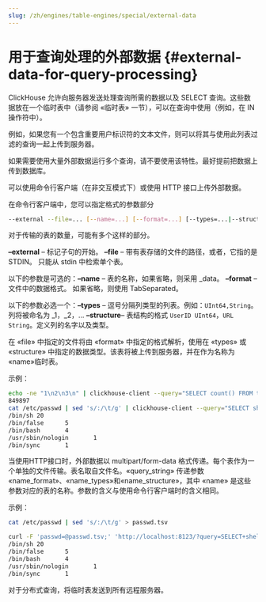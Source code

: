 ```yaml
---
slug: /zh/engines/table-engines/special/external-data
---
```

# 用于查询处理的外部数据 {#external-data-for-query-processing}

ClickHouse 允许向服务器发送处理查询所需的数据以及 SELECT 查询。这些数据放在一个临时表中（请参阅 «临时表» 一节），可以在查询中使用（例如，在 IN 操作符中）。

例如，如果您有一个包含重要用户标识符的文本文件，则可以将其与使用此列表过滤的查询一起上传到服务器。

如果需要使用大量外部数据运行多个查询，请不要使用该特性。最好提前把数据上传到数据库。

可以使用命令行客户端（在非交互模式下）或使用 HTTP 接口上传外部数据。

在命令行客户端中，您可以指定格式的参数部分

``` bash
--external --file=... [--name=...] [--format=...] [--types=...|--structure=...]
```

对于传输的表的数量，可能有多个这样的部分。

**–external** – 标记子句的开始。
**–file** – 带有表存储的文件的路径，或者，它指的是STDIN。
只能从 stdin 中检索单个表。

以下的参数是可选的：**–name** – 表的名称，如果省略，则采用 _data。
**–format** – 文件中的数据格式。 如果省略，则使用 TabSeparated。

以下的参数必选一个：**–types** – 逗号分隔列类型的列表。例如：`UInt64,String`。列将被命名为 _1，_2，...
**–structure**– 表结构的格式 `UserID UInt64`，`URL String`。定义列的名字以及类型。

在 «file» 中指定的文件将由 «format» 中指定的格式解析，使用在 «types» 或 «structure» 中指定的数据类型。该表将被上传到服务器，并在作为名称为 «name»临时表。

示例：

``` bash
echo -ne "1\n2\n3\n" | clickhouse-client --query="SELECT count() FROM test.visits WHERE TraficSourceID IN _data" --external --file=- --types=Int8
849897
cat /etc/passwd | sed 's/:/\t/g' | clickhouse-client --query="SELECT shell, count() AS c FROM passwd GROUP BY shell ORDER BY c DESC" --external --file=- --name=passwd --structure='login String, unused String, uid UInt16, gid UInt16, comment String, home String, shell String'
/bin/sh 20
/bin/false      5
/bin/bash       4
/usr/sbin/nologin       1
/bin/sync       1
```

当使用HTTP接口时，外部数据以 multipart/form-data 格式传递。每个表作为一个单独的文件传输。表名取自文件名。«query_string» 传递参数 «name_format»、«name_types»和«name_structure»，其中 «name» 是这些参数对应的表的名称。参数的含义与使用命令行客户端时的含义相同。

示例：

``` bash
cat /etc/passwd | sed 's/:/\t/g' > passwd.tsv

curl -F 'passwd=@passwd.tsv;' 'http://localhost:8123/?query=SELECT+shell,+count()+AS+c+FROM+passwd+GROUP+BY+shell+ORDER+BY+c+DESC&passwd_structure=login+String,+unused+String,+uid+UInt16,+gid+UInt16,+comment+String,+home+String,+shell+String'
/bin/sh 20
/bin/false      5
/bin/bash       4
/usr/sbin/nologin       1
/bin/sync       1
```

对于分布式查询，将临时表发送到所有远程服务器。
